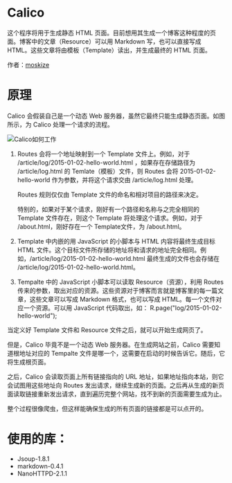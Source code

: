 Calico
======

这个程序将用于生成静态 HTML 页面。目前想用其生成一个博客这种程度的页面。博客中的文章（Resource）可以用 Markdown 写，也可以直接写成 HTML。这些文章将由模板（Template）读出，并生成最终的 HTML 页面。

作者：[moskize](http://taozeyu.com)

# 原理

Calico 会假装自己是一个动态 Web 服务器，虽然它最终只能生成静态页面。如图所示，为 Calico 处理一个请求的流程。

![Calico如何工作](https://cloud.githubusercontent.com/assets/6957148/5595888/e8f8ed3a-92b9-11e4-9963-a6bc39623f8a.jpg)

1.	Routes 会将一个地址映射到一个 Template 文件上。例如，对于 /article/log/2015-01-02-hello-world.html ，如果存在存储路径为 /article/log.html 的 Temlate（模板）文件，则 Routes 会将 2015-01-02-hello-world 作为参数，并将这个请求交由 /article/log.html 处理。

	Routes 规则仅仅由 Template 文件的命名和相对项目的路径来决定。

	特别的，如果对于某个请求，刚好有一个路径和名称与之完全相同的 Template 文件存在，则这个 Template 将处理这个请求。例如，对于 /about.html，刚好存在一个 Template文件，为 /about.html。

2.	Template 中内嵌的用 JavaScript 的小脚本与 HTML 内容将最终生成目标 HTML 文件。这个目标文件所存储的地址将和请求的地址完全相同。例如，/article/log/2015-01-02-hello-world.html 最终生成的文件也会存储在 /article/log/2015-01-02-hello-world.html。

3.	Tempalte 中的 JavaScript 小脚本可以读取 Resource（资源），利用 Routes 传来的参数，取出对应的资源。这些资源对于博客而言就是博客里的每一篇文章，这些文章可以写成 Markdown 格式，也可以写成 HTML。每一个文件对应一个资源。可以用 JavaScript 代码取出，如：
R.page("log/2015-01-02-hello-world"); 

当定义好 Template 文件和 Resource 文件之后，就可以开始生成网页了。

但是，Calico 毕竟不是一个动态 Web 服务器。在生成网站之前，Calico 需要知道根地址对应的 Tempalte 文件是哪一个，这需要在启动的时候告诉它。随后，它将生成根页面。

之后，Calico 会读取页面上所有链接指向的 URL 地址，如果地址指向本站，则它会试图用这些地址向 Routes 发出请求，继续生成新的页面。之后再从生成的新页面读取链接重新发出请求，直到遍历完整个网站，找不到新的页面需要生成为止。

整个过程很像爬虫，但这样能确保生成的所有页面的链接都是可以点开的。

# 使用的库：

 - Jsoup-1.8.1
 - markdown-0.4.1
 - NanoHTTPD-2.1.1
